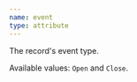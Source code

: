 ```yaml
---
name: event
type: attribute
---
```


The record's event type.
        
Available values: `Open` and `Close`.